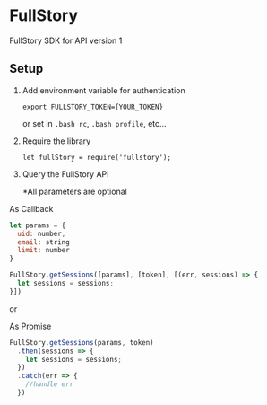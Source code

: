 # FullStory
FullStory SDK for API version 1

## Setup

1. Add environment variable for authentication

   `export FULLSTORY_TOKEN={YOUR_TOKEN}`

   or set in `.bash_rc`, `.bash_profile`, etc...

2. Require the library

   `let fullStory = require('fullstory');`

3. Query the FullStory API

   *All parameters are optional

As Callback
```javascript
let params = {
  uid: number,
  email: string
  limit: number
}

FullStory.getSessions([params], [token], [(err, sessions) => {
  let sessions = sessions;
}])
```
or

As Promise
```javascript
FullStory.getSessions(params, token)
  .then(sessions => {
    let sessions = sessions;
  })
  .catch(err => {
    //handle err
  })
```
